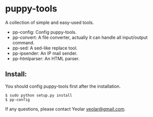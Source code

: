 puppy-tools
===========

A collection of simple and easy-used tools.

- pp-config: Config puppy-tools.
- pp-convert: A file converter, actually it can handle all input/output command.
- pp-sed: A sed-like replace tool.
- pp-ipsender: An IP mail sender.
- pp-htmlparser: An HTML parser.

Install:
--------

You should config puppy-tools first after the installation.

    $ sudo python setup.py install
    $ pp-config

If any questions, please contact Yeolar <yeolar@gmail.com>.
